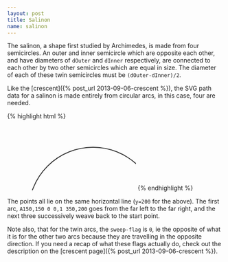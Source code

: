 ```yaml
---
layout: post
title: Salinon
name: salinon
---
```


The salinon, a shape first studied by Archimedes, is made from four semicircles. An outer and inner semicircle which are opposite each other,
and have diameters of `dOuter` and `dInner` respectively, are connected to each other by two other semicircles which are equal in size. The diameter
of each of these twin semicircles must be `(dOuter-dInner)/2`.

Like the [crescent]({% post_url 2013-09-06-crescent %}), the SVG path data for a salinon is made entirely from circular arcs,
in this case, four are needed.

{% highlight html %}
<!-- Example SVG for a salinon -->
<svg>
	<path stroke-width="2" d="M50,200A150,150 0 0,1 350,200A25,25 0 0,0 300,200A100,100 0 0,1 100,200A25,25 0 0,0 50,200" fill="none" stroke="#333" />
</svg>
{% endhighlight %}

The points all lie on the same horizontal line (`y=200` for the above). The first arc, `A150,150 0 0,1 350,200` goes from the far left to the far right,
and the next three successively weave back to the start point.

Note also, that for the twin arcs, the `sweep-flag` is `0`, ie the opposite of what it is for the
other two arcs because they are travelling in the opposite direction. If you need a recap of what these flags actually do, check out the description on the
[crescent page]({% post_url 2013-09-06-crescent %}).
